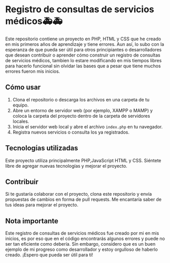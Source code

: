 # Registro de consultas de servicios médicos🚑🚑

Este repositorio contiene un proyecto en PHP, HTML y CSS que he creado en mis primeros años de aprendizaje y tiene errores. Aun así, lo subo con la esperanza de que pueda ser útil para otros principiantes o desarrolladores que desean contribuir o aprender cómo construir un registro de consultas de servicios médicos, tambien lo estare modificando en mis tiempos libres para hacerlo funcional sin olvidar las bases que a pesar que tiene muchos errores fueron mis inicios.

## Cómo usar

1. Clona el repositorio o descarga los archivos en una carpeta de tu equipo.
2. Abre un entorno de servidor web (por ejemplo, XAMPP o MAMP) y coloca la carpeta del proyecto dentro de la carpeta de servidores locales.
3. Inicia el servidor web local y abre el archivo `index.php` en tu navegador.
4. Registra nuevos servicios o consulta los ya registrados.

## Tecnologías utilizadas

Este proyecto utiliza principalmente PHP,JavaScript HTML y CSS. Siéntete libre de agregar nuevas tecnologías y mejorar el proyecto.

## Contribuir

Si te gustaría colaborar con el proyecto, clona este repositorio y envía propuestas de cambios en forma de pull requests. Me encantaría saber de tus ideas para mejorar el proyecto.

## Nota importante

Este registro de consultas de servicios médicos fue creado por mi en mis inicios, es por eso que en el código encontrarás algunos errores y puede no ser tan eficiente como debería. Sin embargo, considero que es un buen ejemplo de mi progreso como desarrollador y estoy orgulloso de haberlo creado. ¡Espero que pueda ser útil para ti!
